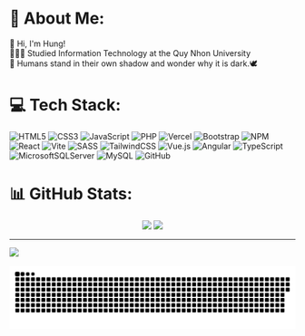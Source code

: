 # 💫 About Me:
👋 Hi, I'm Hung!<br>👩🏻‍🎓 Studied Information Technology at the Quy Nhon University<br>💭 Humans stand in their own shadow and wonder why it is dark.🕊

# 💻 Tech Stack:
![HTML5](https://img.shields.io/badge/html5-%23E34F26.svg?style=for-the-badge&logo=html5&logoColor=white) ![CSS3](https://img.shields.io/badge/css3-%231572B6.svg?style=for-the-badge&logo=css3&logoColor=white) ![JavaScript](https://img.shields.io/badge/javascript-%23323330.svg?style=for-the-badge&logo=javascript&logoColor=%23F7DF1E) ![PHP](https://img.shields.io/badge/php-%23777BB4.svg?style=for-the-badge&logo=php&logoColor=white) ![Vercel](https://img.shields.io/badge/vercel-%23000000.svg?style=for-the-badge&logo=vercel&logoColor=white) ![Bootstrap](https://img.shields.io/badge/bootstrap-%238511FA.svg?style=for-the-badge&logo=bootstrap&logoColor=white) ![NPM](https://img.shields.io/badge/NPM-%23CB3837.svg?style=for-the-badge&logo=npm&logoColor=white) ![React](https://img.shields.io/badge/react-%2320232a.svg?style=for-the-badge&logo=react&logoColor=%2361DAFB) ![Vite](https://img.shields.io/badge/vite-%23646CFF.svg?style=for-the-badge&logo=vite&logoColor=white) ![SASS](https://img.shields.io/badge/SASS-hotpink.svg?style=for-the-badge&logo=SASS&logoColor=white) ![TailwindCSS](https://img.shields.io/badge/tailwindcss-%2338B2AC.svg?style=for-the-badge&logo=tailwind-css&logoColor=white) ![Vue.js](https://img.shields.io/badge/vue.js-%2335495e.svg?style=for-the-badge&logo=vuedotjs&logoColor=%234FC08D) ![Angular](https://img.shields.io/badge/angular-%23DD0031.svg?style=for-the-badge&logo=angular&logoColor=white) ![TypeScript](https://img.shields.io/badge/typescript-%23007ACC.svg?style=for-the-badge&logo=typescript&logoColor=white) ![MicrosoftSQLServer](https://img.shields.io/badge/Microsoft%20SQL%20Server-CC2927?style=for-the-badge&logo=microsoft%20sql%20server&logoColor=white) ![MySQL](https://img.shields.io/badge/mysql-4479A1.svg?style=for-the-badge&logo=mysql&logoColor=white) ![GitHub](https://img.shields.io/badge/github-%23121011.svg?style=for-the-badge&logo=github&logoColor=white)
# 📊 GitHub Stats:
<p align="center">
  <img src="https://nirzak-streak-stats.vercel.app/?user=khunglongcon2k5&theme=midnight-purple&hide_border=false" height="150" />
  <img src="https://github-readme-stats.vercel.app/api/top-langs/?username=khunglongcon2k5&theme=midnight-purple&hide_border=false&include_all_commits=false&count_private=false&layout=compact" height="150" />
</p>



---
[![](https://visitcount.itsvg.in/api?id=khunglongcon2k5&icon=5&color=8)](https://visitcount.itsvg.in)

<!-- Proudly created with GPRM ( https://gprm.itsvg.in ) -->
<div style="display: flex; justify-content: center;">
  <img src="https://github.com/khunglongcon2k5/khunglongcon2k5/blob/output/github-snake-dark.svg" alt="snake gif">
</div>

